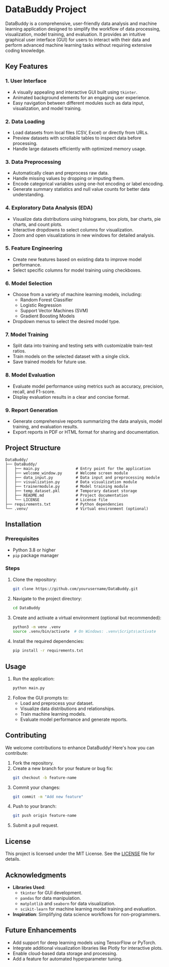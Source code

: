 # DataBuddy Project

DataBuddy is a comprehensive, user-friendly data analysis and machine learning application designed to simplify the workflow of data processing, visualization, model training, and evaluation. It provides an intuitive graphical user interface (GUI) for users to interact with their data and perform advanced machine learning tasks without requiring extensive coding knowledge.

## Key Features

### 1. **User Interface**
- A visually appealing and interactive GUI built using `tkinter`.
- Animated background elements for an engaging user experience.
- Easy navigation between different modules such as data input, visualization, and model training.

### 2. **Data Loading**
- Load datasets from local files (CSV, Excel) or directly from URLs.
- Preview datasets with scrollable tables to inspect data before processing.
- Handle large datasets efficiently with optimized memory usage.

### 3. **Data Preprocessing**
- Automatically clean and preprocess raw data.
- Handle missing values by dropping or imputing them.
- Encode categorical variables using one-hot encoding or label encoding.
- Generate summary statistics and null value counts for better data understanding.

### 4. **Exploratory Data Analysis (EDA)**
- Visualize data distributions using histograms, box plots, bar charts, pie charts, and count plots.
- Interactive dropdowns to select columns for visualization.
- Zoom and open visualizations in new windows for detailed analysis.

### 5. **Feature Engineering**
- Create new features based on existing data to improve model performance.
- Select specific columns for model training using checkboxes.

### 6. **Model Selection**
- Choose from a variety of machine learning models, including:
  - Random Forest Classifier
  - Logistic Regression
  - Support Vector Machines (SVM)
  - Gradient Boosting Models
- Dropdown menus to select the desired model type.

### 7. **Model Training**
- Split data into training and testing sets with customizable train-test ratios.
- Train models on the selected dataset with a single click.
- Save trained models for future use.

### 8. **Model Evaluation**
- Evaluate model performance using metrics such as accuracy, precision, recall, and F1-score.
- Display evaluation results in a clear and concise format.

### 9. **Report Generation**
- Generate comprehensive reports summarizing the data analysis, model training, and evaluation results.
- Export reports in PDF or HTML format for sharing and documentation.

## Project Structure

```
DataBuddy/
├── DataBuddy/
│   ├── main.py                # Entry point for the application
│   ├── welcome_window.py      # Welcome screen module
│   ├── data_input.py          # Data input and preprocessing module
│   ├── visualization.py       # Data visualization module
│   ├── trainermodule.py       # Model training module
│   ├── temp_dataset.pkl       # Temporary dataset storage
│   ├── README.md              # Project documentation
│   └── LICENSE                # License file
├── requirements.txt           # Python dependencies
└── .venv/                     # Virtual environment (optional)
```

## Installation

### Prerequisites
- Python 3.8 or higher
- `pip` package manager

### Steps
1. Clone the repository:
   ```bash
   git clone https://github.com/yourusername/DataBuddy.git
   ```
2. Navigate to the project directory:
   ```bash
   cd DataBuddy
   ```
3. Create and activate a virtual environment (optional but recommended):
   ```bash
   python3 -m venv .venv
   source .venv/bin/activate  # On Windows: .venv\Scripts\activate
   ```
4. Install the required dependencies:
   ```bash
   pip install -r requirements.txt
   ```

## Usage

1. Run the application:
   ```bash
   python main.py
   ```
2. Follow the GUI prompts to:
   - Load and preprocess your dataset.
   - Visualize data distributions and relationships.
   - Train machine learning models.
   - Evaluate model performance and generate reports.

## Contributing

We welcome contributions to enhance DataBuddy! Here's how you can contribute:
1. Fork the repository.
2. Create a new branch for your feature or bug fix:
   ```bash
   git checkout -b feature-name
   ```
3. Commit your changes:
   ```bash
   git commit -m "Add new feature"
   ```
4. Push to your branch:
   ```bash
   git push origin feature-name
   ```
5. Submit a pull request.

## License

This project is licensed under the MIT License. See the [LICENSE](LICENSE) file for details.

## Acknowledgments

- **Libraries Used**:
  - `tkinter` for GUI development.
  - `pandas` for data manipulation.
  - `matplotlib` and `seaborn` for data visualization.
  - `scikit-learn` for machine learning model training and evaluation.
- **Inspiration**: Simplifying data science workflows for non-programmers.

## Future Enhancements

- Add support for deep learning models using TensorFlow or PyTorch.
- Integrate additional visualization libraries like Plotly for interactive plots.
- Enable cloud-based data storage and processing.
- Add a feature for automated hyperparameter tuning.